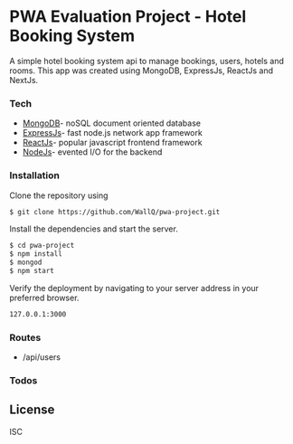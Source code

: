 # PWA Evaluation Project - Hotel Booking System
A simple hotel booking system api to manage bookings, users, hotels and rooms. This app was created using MongoDB, ExpressJs, ReactJs and NextJs.

### Tech
* [MongoDB]- noSQL document oriented database
* [ExpressJs]- fast node.js network app framework
* [ReactJs]- popular javascript frontend framework
* [NodeJs]- evented I/O for the backend

### Installation
Clone the repository using

```sh
$ git clone https://github.com/WallQ/pwa-project.git
```
Install the dependencies and start the server.

```sh
$ cd pwa-project
$ npm install
$ mongod
$ npm start
```
Verify the deployment by navigating to your server address in your preferred browser.

```sh
127.0.0.1:3000
```

### Routes
* /api/users

### Todos

License
----
ISC

[MongoDB]:<https://www.mongodb.com/>
[ExpressJs]: <https://expressjs.com/>
[ReactJs]: <https://reactjs.org/>
[NodeJs]: <https://nodejs.org/>